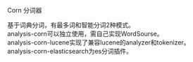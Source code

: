 Corn 分词器

基于词典分词，有最多词和智能分词2种模式。
<br>
analysis-corn可以独立使用，需自己实现WordSourse。<br>
analysis-corn-lucene实现了兼容lucene的analyzer和tokenizer。<br>
analysis-corn-elasticsearch为es分词插件。
